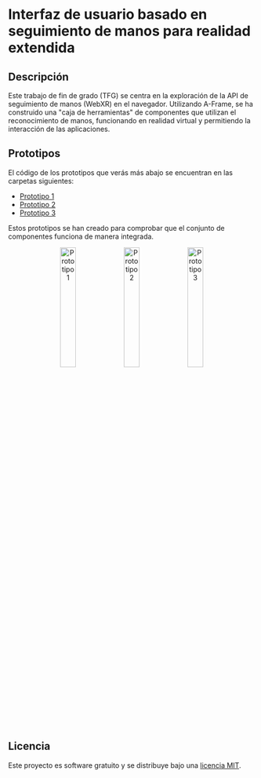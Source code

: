 # Interfaz de usuario basado en seguimiento de manos para realidad extendida

## Descripción

Este trabajo de fin de grado (TFG) se centra en la exploración de la API de seguimiento de manos (WebXR) en el navegador. Utilizando A-Frame, se ha construido una "caja de herramientas" de componentes que utilizan el reconocimiento de manos, funcionando en realidad virtual y permitiendo la interacción de las aplicaciones.

## Prototipos

El código de los prototipos que verás más abajo se encuentran en las carpetas siguientes:
- [Prototipo 1](interfaz-usuario-habitacion)
- [Prototipo 2](interfaz-usuario-habitacion-v2)
- [Prototipo 3](interfaz-usuario-creador-objetos)

Estos prototipos se han creado para comprobar que el conjunto de componentes funciona de manera integrada.

<p align="center">
  <img src="interfaz-habitacion.gif" alt="Prototipo 1" width="25%">
  <img src="habitacionv2.gif" alt="Prototipo 2" width="25%">
  <img src="interfaz-creador-objetos.gif" alt="Prototipo 3" width="25%">
</p>

## Licencia

Este proyecto es software gratuito y se distribuye bajo una [licencia MIT](LICENSE).
